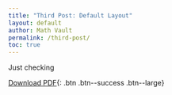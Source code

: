```yaml
---
title: "Third Post: Default Layout"
layout: default
author: Math Vault
permalink: /third-post/
toc: true
---
```


Just checking

[Download PDF](#){: .btn .btn--success .btn--large}
